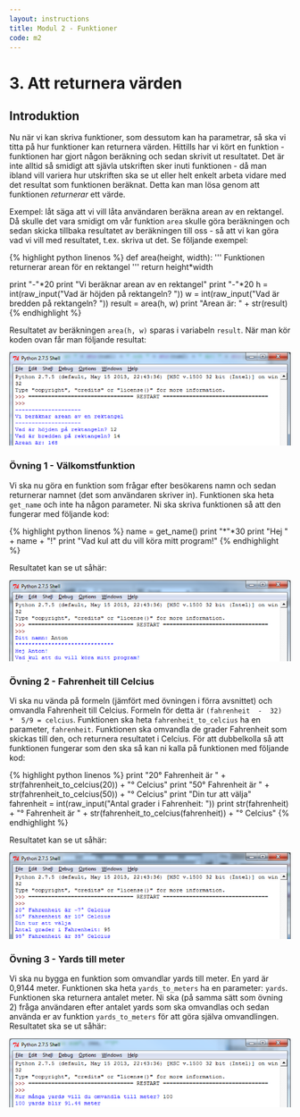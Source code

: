 ```yaml
---
layout: instructions
title: Modul 2 - Funktioner
code: m2
---
```


# 3. Att returnera värden

## Introduktion

Nu när vi kan skriva funktioner, som dessutom kan ha parametrar, så ska vi titta på hur funktioner kan returnera värden. Hittills har vi kört en funktion - funktionen har gjort någon beräkning och sedan skrivit ut resultatet. Det är inte alltid så smidigt att sjävla utskriften sker inuti funktionen - då man ibland vill variera hur utskriften ska se ut eller helt enkelt arbeta vidare med det resultat som funktionen beräknat. Detta kan man lösa genom att funktionen _returnerar_ ett värde.

Exempel: låt säga att vi vill låta användaren beräkna arean av en rektangel. Då skulle det vara smidigt om vår funktion `area` skulle göra beräkningen och sedan skicka tillbaka resultatet av beräkningen till oss - så att vi kan göra vad vi vill med resultatet, t.ex. skriva ut det. Se följande exempel:

{% highlight python linenos %}
def area(height, width):
    '''
		Funktionen returnerar arean för en rektangel
     '''
    return height*width

print "-"*20
print "Vi beräknar arean av en rektangel"
print "-"*20
h = int(raw_input("Vad är höjden på rektangeln? "))
w = int(raw_input("Vad är bredden på rektangeln? "))
result = area(h, w)
print "Arean är: " + str(result)
{% endhighlight %}

Resultatet av beräkningen `area(h, w)` sparas i variabeln `result`. När man kör koden ovan får man följande resultat:

![](images/idle7.png)

### Övning 1 - Välkomstfunktion

Vi ska nu göra en funktion som frågar efter besökarens namn och sedan returnerar namnet (det som användaren skriver in). Funktionen ska heta `get_name` och inte ha någon parameter. Ni ska skriva funktionen så att den fungerar med följande kod:

{% highlight python linenos %}
name = get_name()
print "*"*30
print "Hej " + name + "!"
print "Vad kul att du vill köra mitt program!"
{% endhighlight %}

Resultatet kan se ut såhär:

![](images/idle10.png)

### Övning 2 - Fahrenheit till Celcius

Vi ska nu vända på formeln (jämfört med övningen i förra avsnittet) och omvandla Fahrenheit till Celcius. Formeln för detta är `(fahrenheit  -  32)  *  5/9 = celcius`. Funktionen ska heta `fahrenheit_to_celcius` ha en parameter, `fahrenheit`. Funktionen ska omvandla de grader Fahrenheit som skickas till den, och returnera resultatet i Celcius. För att dubbelkolla så att funktionen fungerar som den ska så kan ni kalla på funktionen med följande kod:

{% highlight python linenos %}
print "20° Fahrenheit är " + str(fahrenheit_to_celcius(20)) + "° Celcius"
print "50° Fahrenheit är " + str(fahrenheit_to_celcius(50)) + "° Celcius"
print "Din tur att välja"
fahrenheit = int(raw_input("Antal grader i Fahrenheit: "))
print str(fahrenheit) + "° Fahrenheit är " + str(fahrenheit_to_celcius(fahrenheit)) + "° Celcius"
{% endhighlight %}

Resultatet kan se ut såhär:

![](images/idle8.png)

### Övning 3 - Yards till meter

Vi ska nu bygga en funktion som omvandlar yards till meter. En yard är 0,9144 meter. Funktionen ska heta `yards_to_meters` ha en parameter: `yards`. Funktionen ska returnera antalet meter. Ni ska (på samma sätt som övning 2) fråga användaren efter antalet yards som ska omvandlas och sedan använda er av funktion `yards_to_meters` för att göra själva omvandlingen. Resultatet ska se ut såhär:

![](images/idle9.png)